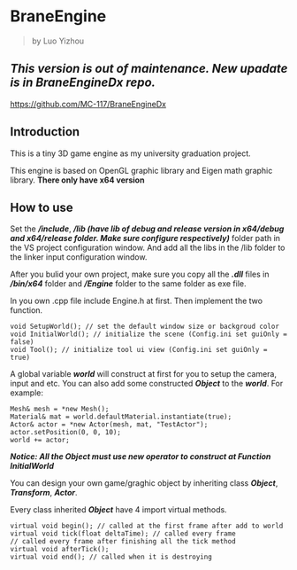 # BraneEngine
>by Luo Yizhou

## *This version is out of maintenance. New upadate is in BraneEngineDx repo.*
https://github.com/MC-117/BraneEngineDx

## Introduction
This is a tiny 3D game engine as my university graduation project.

This engine is based on OpenGL graphic library and Eigen math graphic library. **There only have x64 version**

## How to use
Set the ***/include***, ***/lib (have lib of debug and release version in x64/debug and x64/release folder. Make sure configure respectively)*** folder path in the VS project configuration window. And add all the libs in the /lib folder to the linker input configuration window.

After you bulid your own project, make sure you copy all the ***.dll*** files in ***/bin/x64*** folder and ***/Engine*** folder to the same folder as exe file.

In you own .cpp file include Engine.h at first. Then implement the two function.

    void SetupWorld(); // set the default window size or backgroud color
    void InitialWorld(); // initialize the scene (Config.ini set guiOnly = false)
    void Tool(); // initialize tool ui view (Config.ini set guiOnly = true)

A global variable ***world*** will construct at first for you to setup the camera, input and etc. You can also add some constructed ***Object*** to the ***world***. For example:

    Mesh& mesh = *new Mesh();
    Material& mat = world.defaultMaterial.instantiate(true);
    Actor& actor = *new Actor(mesh, mat, "TestActor");
    actor.setPosition(0, 0, 10);
    world += actor;

***Notice: All the Object must use new operator to construct at Function InitialWorld***

You can design your own game/graghic object by inheriting class ***Object***, ***Transform***, ***Actor***.

Every class inherited ***Object*** have 4 import virtual methods.

    virtual void begin(); // called at the first frame after add to world
    virtual void tick(float deltaTime); // called every frame
    // called every frame after finishing all the tick method
    virtual void afterTick();
    virtual void end(); // called when it is destroying
